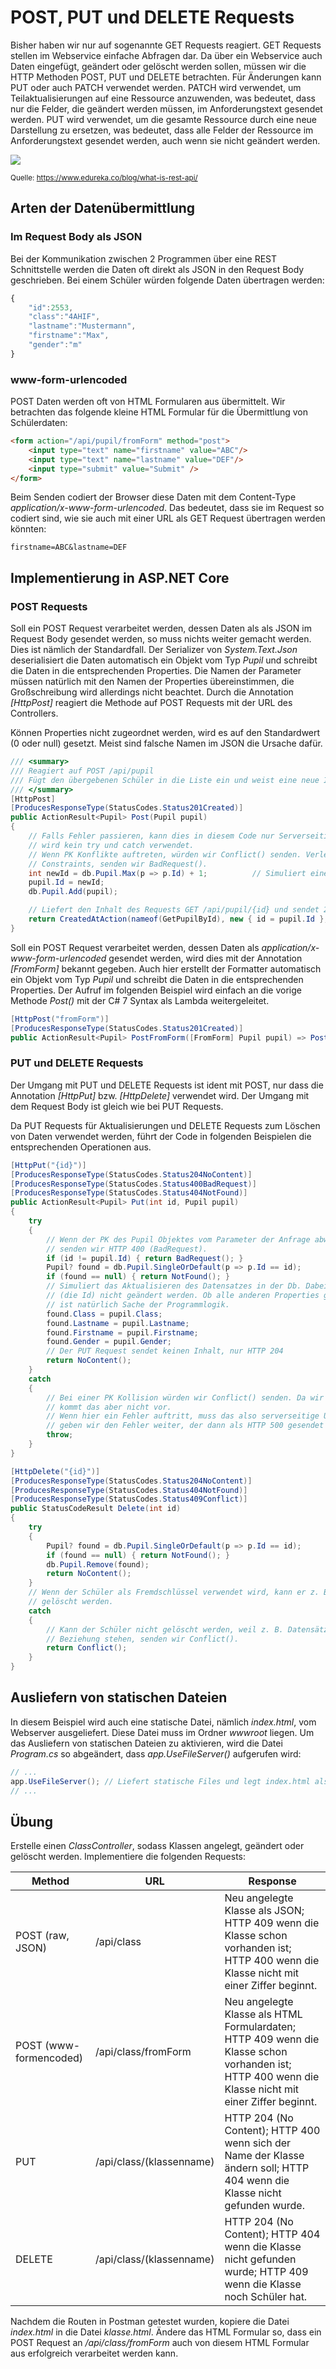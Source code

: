 # POST, PUT und DELETE Requests

Bisher haben wir nur auf sogenannte GET Requests reagiert. GET Requests stellen im Webservice
einfache Abfragen dar. Da über ein Webservice auch Daten eingefügt, geändert oder gelöscht werden
sollen, müssen wir die HTTP Methoden POST, PUT und DELETE betrachten. Für Änderungen kann PUT oder
auch PATCH verwendet werden. PATCH wird verwendet, um Teilaktualisierungen auf eine Ressource 
anzuwenden, was bedeutet, dass nur die Felder, die geändert werden müssen, im Anforderungstext 
gesendet werden. PUT wird verwendet, um die gesamte Ressource durch eine neue Darstellung zu 
ersetzen, was bedeutet, dass alle Felder der Ressource im Anforderungstext gesendet werden, auch 
wenn sie nicht geändert werden.

![](crud_rest.png)

<sup>Quelle: https://www.edureka.co/blog/what-is-rest-api/</sup>

## Arten der Datenübermittlung

### Im Request Body als JSON

Bei der Kommunikation zwischen 2 Programmen über eine REST Schnittstelle werden die Daten oft direkt
als JSON in den Request Body geschrieben. Bei einem Schüler würden folgende Daten übertragen
werden:

```javascript
{
    "id":2553,
    "class":"4AHIF",
    "lastname":"Mustermann",
    "firstname":"Max",
    "gender":"m"
}
```

### www-form-urlencoded

POST Daten werden oft von HTML Formularen aus übermittelt. Wir betrachten das folgende kleine HTML
Formular für die Übermittlung von Schülerdaten:

```html
<form action="/api/pupil/fromForm" method="post">
    <input type="text" name="firstname" value="ABC"/>
    <input type="text" name="lastname" value="DEF"/>
    <input type="submit" value="Submit" />
</form>
```

Beim Senden codiert der Browser diese Daten mit dem Content-Type *application/x-www-form-urlencoded*.
Das bedeutet, dass sie im Request so codiert sind, wie sie auch mit einer URL als GET Request 
übertragen werden könnten:

```text
firstname=ABC&lastname=DEF
```

## Implementierung in ASP.NET Core

### POST Requests

Soll ein POST Request verarbeitet werden, dessen Daten als als JSON im Request Body gesendet
werden, so muss nichts weiter gemacht werden. Dies ist nämlich der Standardfall. Der Serializer
von *System.Text.Json* deserialisiert die Daten automatisch ein Objekt vom Typ *Pupil* und schreibt
die Daten in die entsprechenden Properties. Die Namen der Parameter müssen natürlich mit den Namen
der Properties übereinstimmen, die Großschreibung wird allerdings nicht beachtet. Durch die
Annotation *[HttpPost]* reagiert die Methode auf POST Requests mit der URL des Controllers.

Können Properties nicht zugeordnet werden, wird es auf den Standardwert (0 oder null) gesetzt. Meist
sind falsche Namen im JSON die Ursache dafür.

```c#
/// <summary>
/// Reagiert auf POST /api/pupil
/// Fügt den übergebenen Schüler in die Liste ein und weist eine neue ID zu.
/// </summary>
[HttpPost]
[ProducesResponseType(StatusCodes.Status201Created)]
public ActionResult<Pupil> Post(Pupil pupil)
{
    // Falls Fehler passieren, kann dies in diesem Code nur Serverseitige Ursachen haben. Daher
    // wird kein try und catch verwendet.
    // Wenn PK Konflikte auftreten, würden wir Conflict() senden. Verletzt der Datensatz
    // Constraints, senden wir BadRequest().
    int newId = db.Pupil.Max(p => p.Id) + 1;          // Simuliert eine Autoincrement Id.
    pupil.Id = newId;
    db.Pupil.Add(pupil);

    // Liefert den Inhalt des Requests GET /api/pupil/{id} und sendet 201Created.
    return CreatedAtAction(nameof(GetPupilById), new { id = pupil.Id }, pupil);
}
```

Soll ein POST Request verarbeitet werden, dessen Daten als *application/x-www-form-urlencoded* gesendet
werden, wird dies mit der Annotation *[FromForm]* bekannt gegeben. Auch hier erstellt der Formatter
automatisch ein Objekt vom Typ *Pupil* und schreibt die Daten in die entsprechenden Properties.
Der Aufruf im folgenden Beispiel wird einfach an die vorige Methode *Post()* mit der C# 7 Syntax
als Lambda weitergeleitet.

```c#
[HttpPost("fromForm")]
[ProducesResponseType(StatusCodes.Status201Created)]
public ActionResult<Pupil> PostFromForm([FromForm] Pupil pupil) => Post(pupil);
```

### PUT und DELETE Requests

Der Umgang mit PUT und DELETE Requests ist ident mit POST, nur dass die Annotation *[HttpPut]* bzw.
*[HttpDelete]* verwendet wird. Der Umgang mit dem Request Body ist gleich wie bei PUT Requests.

Da PUT Requests für Aktualisierungen und DELETE Requests zum Löschen von Daten verwendet werden, führt
der Code in folgenden Beispielen die entsprechenden Operationen aus.

```c#
[HttpPut("{id}")]
[ProducesResponseType(StatusCodes.Status204NoContent)]
[ProducesResponseType(StatusCodes.Status400BadRequest)]
[ProducesResponseType(StatusCodes.Status404NotFound)]
public ActionResult<Pupil> Put(int id, Pupil pupil)
{
	try
	{
		// Wenn der PK des Pupil Objektes vom Parameter der Anfrage abweicht, 
		// senden wir HTTP 400 (BadRequest).
		if (id != pupil.Id) { return BadRequest(); }
		Pupil? found = db.Pupil.SingleOrDefault(p => p.Id == id);
		if (found == null) { return NotFound(); }
		// Simuliert das Aktualisieren des Datensatzes in der Db. Dabei darf der Primärschlüssel
		// (die Id) nicht geändert werden. Ob alle anderen Properties geändert werden dürfen
		// ist natürlich Sache der Programmlogik.
		found.Class = pupil.Class;
		found.Lastname = pupil.Lastname;
		found.Firstname = pupil.Firstname;
		found.Gender = pupil.Gender;
		// Der PUT Request sendet keinen Inhalt, nur HTTP 204
		return NoContent();
	}
	catch
	{
		// Bei einer PK Kollision würden wir Conflict() senden. Da wir Autowerte haben,
		// kommt das aber nicht vor.
		// Wenn hier ein Fehler auftritt, muss das also serverseitige Ursachen haben. Daher
		// geben wir den Fehler weiter, der dann als HTTP 500 gesendet wird.
		throw;
	}
}

[HttpDelete("{id}")]
[ProducesResponseType(StatusCodes.Status204NoContent)]
[ProducesResponseType(StatusCodes.Status404NotFound)]
[ProducesResponseType(StatusCodes.Status409Conflict)]
public StatusCodeResult Delete(int id)
{
	try
	{
		Pupil? found = db.Pupil.SingleOrDefault(p => p.Id == id);
		if (found == null) { return NotFound(); }
		db.Pupil.Remove(found);
		return NoContent();
	}
	// Wenn der Schüler als Fremdschlüssel verwendet wird, kann er z. B. in einer Db nicht
	// gelöscht werden.
	catch
	{
		// Kann der Schüler nicht gelöscht werden, weil z. B. Datensätze mit ihm in
		// Beziehung stehen, senden wir Conflict().
		return Conflict();
	}
}
```

## Ausliefern von statischen Dateien

In diesem Beispiel wird auch eine statische Datei, nämlich *index.html*, vom Webserver ausgeliefert.
Diese Datei muss im Ordner *wwwroot* liegen. Um das Ausliefern von statischen Dateien zu aktivieren,
wird die Datei *Program.cs* so abgeändert, dass *app.UseFileServer()* aufgerufen wird:

```c#
// ...
app.UseFileServer(); // Liefert statische Files und legt index.html als Standarddokument fest.
// ...
```

## Übung

Erstelle einen *ClassController*, sodass Klassen angelegt, geändert oder gelöscht werden.
Implementiere die folgenden Requests:

| Method                   | URL                             | Response   |
| ---------------------    | -----------------               | ---------- |
| POST (raw, JSON)         | /api/class                      | Neu angelegte Klasse als JSON; HTTP 409 wenn die Klasse schon vorhanden ist; HTTP 400 wenn die Klasse nicht mit einer Ziffer beginnt. |
| POST (www-formencoded)   | /api/class/fromForm             | Neu angelegte Klasse als HTML Formulardaten; HTTP 409 wenn die Klasse schon vorhanden ist; HTTP 400 wenn die Klasse nicht mit einer Ziffer beginnt. |
| PUT                      | /api/class/(klassenname)        | HTTP 204 (No Content); HTTP 400 wenn sich der Name der Klasse ändern soll; HTTP 404 wenn die Klasse nicht gefunden wurde. |
| DELETE                   | /api/class/(klassenname)        | HTTP 204 (No Content); HTTP 404 wenn die Klasse nicht gefunden wurde; HTTP 409 wenn die Klasse noch Schüler hat. |

Nachdem die Routen in Postman getestet wurden, kopiere die Datei *index.html* in die Datei *klasse.html*.
Ändere das HTML Formular so, dass ein POST Request an */api/class/fromForm* auch von diesem HTML
Formular aus erfolgreich verarbeitet werden kann.
